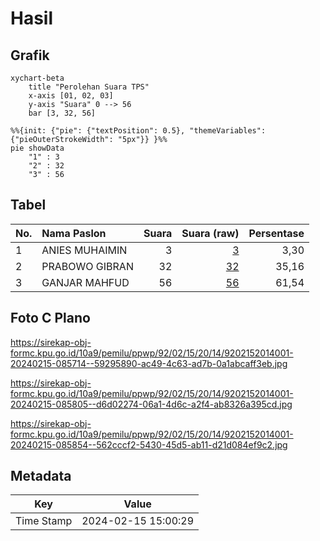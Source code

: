 # Hasil

## Grafik

```mermaid
xychart-beta
    title "Perolehan Suara TPS"
    x-axis [01, 02, 03]
    y-axis "Suara" 0 --> 56
    bar [3, 32, 56]
```

```mermaid
%%{init: {"pie": {"textPosition": 0.5}, "themeVariables": {"pieOuterStrokeWidth": "5px"}} }%%
pie showData
    "1" : 3
    "2" : 32
    "3" : 56
```

## Tabel

| No. | Nama Paslon    | Suara | Suara (raw) | Persentase |
|:--- |:-------------- | -----:| -----------:| ----------:|
| 1   | ANIES MUHAIMIN | 3     | [3][p-1]    | 3,30       |
| 2   | PRABOWO GIBRAN | 32    | [32][p-2]   | 35,16      |
| 3   | GANJAR MAHFUD  | 56    | [56][p-3]   | 61,54      |


[p-1]: https://github.com/gigit-pemilu/pemilu-2024-92-papua-barat/blob/main/pilpres/hitung-suara/sub/92-papua-barat/sub/02-manokwari/sub/15-manokwari-selatan/sub/2014-acemo/sub/001-tps/sub/paslon-1.txt
[p-2]: https://github.com/gigit-pemilu/pemilu-2024-92-papua-barat/blob/main/pilpres/hitung-suara/sub/92-papua-barat/sub/02-manokwari/sub/15-manokwari-selatan/sub/2014-acemo/sub/001-tps/sub/paslon-2.txt
[p-3]: https://github.com/gigit-pemilu/pemilu-2024-92-papua-barat/blob/main/pilpres/hitung-suara/sub/92-papua-barat/sub/02-manokwari/sub/15-manokwari-selatan/sub/2014-acemo/sub/001-tps/sub/paslon-3.txt

## Foto C Plano

https://sirekap-obj-formc.kpu.go.id/10a9/pemilu/ppwp/92/02/15/20/14/9202152014001-20240215-085714--59295890-ac49-4c63-ad7b-0a1abcaff3eb.jpg

https://sirekap-obj-formc.kpu.go.id/10a9/pemilu/ppwp/92/02/15/20/14/9202152014001-20240215-085805--d6d02274-06a1-4d6c-a2f4-ab8326a395cd.jpg

https://sirekap-obj-formc.kpu.go.id/10a9/pemilu/ppwp/92/02/15/20/14/9202152014001-20240215-085854--562cccf2-5430-45d5-ab11-d21d084ef9c2.jpg


## Metadata

| Key        | Value               |
| ---------- | ------------------- |
| Time Stamp | 2024-02-15 15:00:29 |




